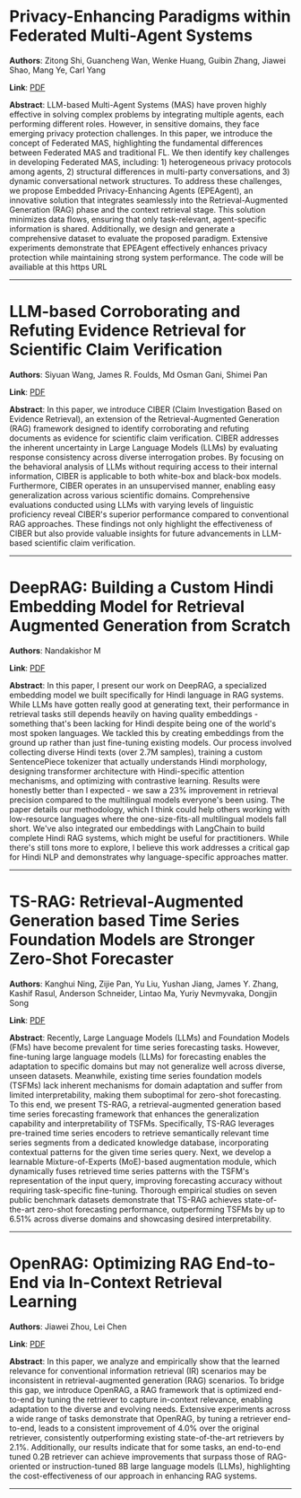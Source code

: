 # Privacy-Enhancing Paradigms within Federated Multi-Agent Systems 

**Authors**: Zitong Shi, Guancheng Wan, Wenke Huang, Guibin Zhang, Jiawei Shao, Mang Ye, Carl Yang  

**Link**: [PDF](https://arxiv.org/pdf/2503.08175)  

**Abstract**: LLM-based Multi-Agent Systems (MAS) have proven highly effective in solving complex problems by integrating multiple agents, each performing different roles. However, in sensitive domains, they face emerging privacy protection challenges. In this paper, we introduce the concept of Federated MAS, highlighting the fundamental differences between Federated MAS and traditional FL. We then identify key challenges in developing Federated MAS, including: 1) heterogeneous privacy protocols among agents, 2) structural differences in multi-party conversations, and 3) dynamic conversational network structures. To address these challenges, we propose Embedded Privacy-Enhancing Agents (EPEAgent), an innovative solution that integrates seamlessly into the Retrieval-Augmented Generation (RAG) phase and the context retrieval stage. This solution minimizes data flows, ensuring that only task-relevant, agent-specific information is shared. Additionally, we design and generate a comprehensive dataset to evaluate the proposed paradigm. Extensive experiments demonstrate that EPEAgent effectively enhances privacy protection while maintaining strong system performance. The code will be availiable at this https URL 

---
# LLM-based Corroborating and Refuting Evidence Retrieval for Scientific Claim Verification 

**Authors**: Siyuan Wang, James R. Foulds, Md Osman Gani, Shimei Pan  

**Link**: [PDF](https://arxiv.org/pdf/2503.07937)  

**Abstract**: In this paper, we introduce CIBER (Claim Investigation Based on Evidence Retrieval), an extension of the Retrieval-Augmented Generation (RAG) framework designed to identify corroborating and refuting documents as evidence for scientific claim verification. CIBER addresses the inherent uncertainty in Large Language Models (LLMs) by evaluating response consistency across diverse interrogation probes. By focusing on the behavioral analysis of LLMs without requiring access to their internal information, CIBER is applicable to both white-box and black-box models. Furthermore, CIBER operates in an unsupervised manner, enabling easy generalization across various scientific domains. Comprehensive evaluations conducted using LLMs with varying levels of linguistic proficiency reveal CIBER's superior performance compared to conventional RAG approaches. These findings not only highlight the effectiveness of CIBER but also provide valuable insights for future advancements in LLM-based scientific claim verification. 

---
# DeepRAG: Building a Custom Hindi Embedding Model for Retrieval Augmented Generation from Scratch 

**Authors**: Nandakishor M  

**Link**: [PDF](https://arxiv.org/pdf/2503.08213)  

**Abstract**: In this paper, I present our work on DeepRAG, a specialized embedding model we built specifically for Hindi language in RAG systems. While LLMs have gotten really good at generating text, their performance in retrieval tasks still depends heavily on having quality embeddings - something that's been lacking for Hindi despite being one of the world's most spoken languages. We tackled this by creating embeddings from the ground up rather than just fine-tuning existing models. Our process involved collecting diverse Hindi texts (over 2.7M samples), training a custom SentencePiece tokenizer that actually understands Hindi morphology, designing transformer architecture with Hindi-specific attention mechanisms, and optimizing with contrastive learning. Results were honestly better than I expected - we saw a 23% improvement in retrieval precision compared to the multilingual models everyone's been using. The paper details our methodology, which I think could help others working with low-resource languages where the one-size-fits-all multilingual models fall short. We've also integrated our embeddings with LangChain to build complete Hindi RAG systems, which might be useful for practitioners. While there's still tons more to explore, I believe this work addresses a critical gap for Hindi NLP and demonstrates why language-specific approaches matter. 

---
# TS-RAG: Retrieval-Augmented Generation based Time Series Foundation Models are Stronger Zero-Shot Forecaster 

**Authors**: Kanghui Ning, Zijie Pan, Yu Liu, Yushan Jiang, James Y. Zhang, Kashif Rasul, Anderson Schneider, Lintao Ma, Yuriy Nevmyvaka, Dongjin Song  

**Link**: [PDF](https://arxiv.org/pdf/2503.07649)  

**Abstract**: Recently, Large Language Models (LLMs) and Foundation Models (FMs) have become prevalent for time series forecasting tasks. However, fine-tuning large language models (LLMs) for forecasting enables the adaptation to specific domains but may not generalize well across diverse, unseen datasets. Meanwhile, existing time series foundation models (TSFMs) lack inherent mechanisms for domain adaptation and suffer from limited interpretability, making them suboptimal for zero-shot forecasting. To this end, we present TS-RAG, a retrieval-augmented generation based time series forecasting framework that enhances the generalization capability and interpretability of TSFMs. Specifically, TS-RAG leverages pre-trained time series encoders to retrieve semantically relevant time series segments from a dedicated knowledge database, incorporating contextual patterns for the given time series query. Next, we develop a learnable Mixture-of-Experts (MoE)-based augmentation module, which dynamically fuses retrieved time series patterns with the TSFM's representation of the input query, improving forecasting accuracy without requiring task-specific fine-tuning. Thorough empirical studies on seven public benchmark datasets demonstrate that TS-RAG achieves state-of-the-art zero-shot forecasting performance, outperforming TSFMs by up to 6.51% across diverse domains and showcasing desired interpretability. 

---
# OpenRAG: Optimizing RAG End-to-End via In-Context Retrieval Learning 

**Authors**: Jiawei Zhou, Lei Chen  

**Link**: [PDF](https://arxiv.org/pdf/2503.08398)  

**Abstract**: In this paper, we analyze and empirically show that the learned relevance for conventional information retrieval (IR) scenarios may be inconsistent in retrieval-augmented generation (RAG) scenarios. To bridge this gap, we introduce OpenRAG, a RAG framework that is optimized end-to-end by tuning the retriever to capture in-context relevance, enabling adaptation to the diverse and evolving needs. Extensive experiments across a wide range of tasks demonstrate that OpenRAG, by tuning a retriever end-to-end, leads to a consistent improvement of 4.0% over the original retriever, consistently outperforming existing state-of-the-art retrievers by 2.1%. Additionally, our results indicate that for some tasks, an end-to-end tuned 0.2B retriever can achieve improvements that surpass those of RAG-oriented or instruction-tuned 8B large language models (LLMs), highlighting the cost-effectiveness of our approach in enhancing RAG systems. 

---
